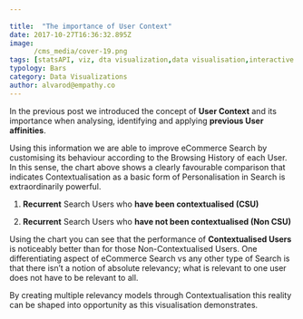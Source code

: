 ```yaml
---
 
title:  "The importance of User Context"
date: 2017-10-27T16:36:32.895Z
image:
      /cms_media/cover-19.png
tags: [statsAPI, viz, dta visualization,data visualisation,interactive data,infographics, data tool, graphical data,Stats API,user context,user data]
typology: Bars
category: Data Visualizations
author: alvarod@empathy.co
---
```


<iyd-iframe src="https://www.imagineyourdata.com/datavis/iyd-contextualise-numterms/" desktop-height="565px" tablet-height="" mobile-height="" framebimg-order="1"></iyd-iframe>


In the previous post we introduced the concept of **User Context** and its importance when analysing, identifying and applying **previous User affinities**.

Using this information we are able to improve eCommerce Search by customising its behaviour according to the Browsing History of each User.
In this sense, the chart above shows a clearly favourable comparison that indicates Contextualisation as a basic form of Personalisation in Search is extraordinarily powerful.

1. **Recurrent** Search Users who **have been contextualised (CSU)**

2. **Recurrent** Search Users who **have not been contextualised (Non CSU)**

Using the chart you can see that the performance of __Contextualised Users__ is noticeably better than for those Non-Contextualised Users.
One differentiating aspect of eCommerce Search vs any other type of Search is that there isn’t a notion of absolute relevancy; what is relevant to one user does not have to be relevant to all.

By creating multiple relevancy models through Contextualisation this reality can be shaped into opportunity as this visualisation demonstrates.

